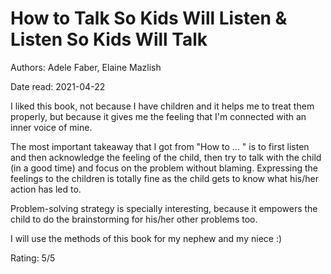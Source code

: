# How to Talk So Kids Will Listen & Listen So Kids Will Talk
Authors: Adele Faber, Elaine Mazlish

Date read: 2021-04-22

I liked this book, not because I have children and it helps me to treat them properly, but because it gives me the feeling that I'm connected with an inner voice of mine.

The most important takeaway that I got from "How to ... " is to first listen and then acknowledge the feeling of the child, then try to talk with the child (in a good time) and focus on the problem without blaming. Expressing the feelings to the children is totally fine as the child gets to know what his/her action has led to.

Problem-solving strategy is specially interesting, because it empowers the child to do the brainstorming for his/her other problems too.

I will use the methods of this book for my nephew and my niece :)

Rating: 5/5
